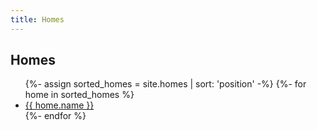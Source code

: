 ```yaml
---
title: Homes
---
```


## Homes

<ul>
  {%- assign sorted_homes = site.homes | sort: 'position' -%}
  {%- for home in sorted_homes %}
    <li><a href="{{ home.url }}">{{ home.name }}</a></li>
  {%- endfor %}
</ul>
